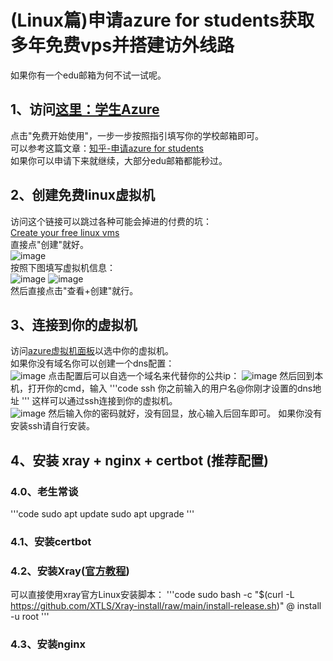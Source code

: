 # (Linux篇)申请azure for students获取多年免费vps并搭建访外线路  
如果你有一个edu邮箱为何不试一试呢。
## 1、访问[这里：学生Azure](https://azure.microsoft.com/zh-cn/free/students)  
点击"免费开始使用"，一步一步按照指引填写你的学校邮箱即可。  
可以参考这篇文章：[知乎-申请azure for students](https://zhuanlan.zhihu.com/p/629311513)  
如果你可以申请下来就继续，大部分edu邮箱都能秒过。  
## 2、创建免费linux虚拟机  
访问这个链接可以跳过各种可能会掉进的付费的坑：  
[Create your free linux vms](https://portal.azure.com/#create/microsoft.freeaccountvirtualmachine-linux)  
直接点"创建"就好。  
![image](https://github.com/user-attachments/assets/848c3b01-7567-44a5-94f0-c527dfa4ad57)  
按照下图填写虚拟机信息：  
![image](https://github.com/user-attachments/assets/a198808c-112d-4698-bc82-a7d51fceb854)
![image](https://github.com/user-attachments/assets/ed092d63-06bb-4697-a84b-de3709ad6d81)  
然后直接点击"查看+创建"就行。  
## 3、连接到你的虚拟机  
访问[azure虚拟机面板](https://portal.azure.com/#browse/Microsoft.Compute%2FVirtualMachines)以选中你的虚拟机。  
如果你没有域名你可以创建一个dns配置：  
![image](https://github.com/user-attachments/assets/8a8fd403-3b23-4d3f-a6db-9909628f1ad2)
点击配置后可以自选一个域名来代替你的公共ip：
![image](https://github.com/user-attachments/assets/fa0ec880-402a-428d-9417-66ee35ca7cb0)
然后回到本机，打开你的cmd，输入
'''code
ssh 你之前输入的用户名@你刚才设置的dns地址
'''
这样可以通过ssh连接到你的虚拟机。  
![image](https://github.com/user-attachments/assets/d71fac51-cf43-4d9f-96bb-9d4c53065ddb)
然后输入你的密码就好，没有回显，放心输入后回车即可。
如果你没有安装ssh请自行安装。
## 4、安装 xray + nginx + certbot (推荐配置)  
### 4.0、老生常谈
'''code
sudo apt update
sudo apt upgrade
'''
### 4.1、安装certbot

### 4.2、安装Xray([官方教程](https://xtls.github.io/document/install.html#linux-%E5%AE%89%E8%A3%85%E6%96%B9%E5%BC%8F))  
可以直接使用xray官方Linux安装脚本：
'''code
sudo bash -c "$(curl -L https://github.com/XTLS/Xray-install/raw/main/install-release.sh)" @ install -u root
'''
### 4.3、安装nginx
